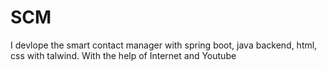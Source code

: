 # SCM
I devlope the smart contact manager with spring boot, java backend, html, css with talwind. With the help of Internet and Youtube

